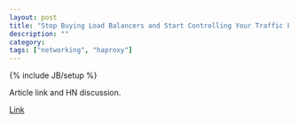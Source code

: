 ```yaml
---
layout: post
title: "Stop Buying Load Balancers and Start Controlling Your Traffic Flow with Software"
description: ""
category: 
tags: ["networking", "haproxy"]
---
```

{% include JB/setup %}

Article link and HN discussion.

[Link](https://news.ycombinator.com/item?id=7811412)